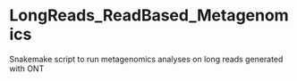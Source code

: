 # LongReads_ReadBased_Metagenomics
Snakemake script to run metagenomics analyses on long reads generated with ONT
